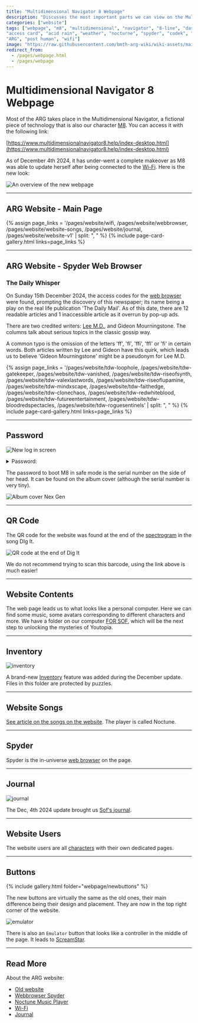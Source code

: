 ```yaml
---
title: "Multidimensional Navigator 8 Webpage"
description: "Discusses the most important parts we can view on the Multidimensional Navigator 8."
categories: ["website"]
tags: ["webpage", "m8", "multidimensional", "navigator", "8-line", "dashboard", "backgrounds", 
"access card", "acid rain", "weather", "nocturne", "spyder", "codek", "codec", "nex gen", 
"ARG", "post human", "wifi"]
image: "https://raw.githubusercontent.com/bmth-arg-wiki/wiki-assets/main/webpage/webpage-300x300.png"
redirect_from:
  - /pages/webpage.html
  - /pages/webpage
---
```


# Multidimensional Navigator 8 Webpage

Most of the ARG takes place in the Multidimensional Navigator, a fictional piece of technology that 
is also our character [M8](../m8). You can access it with the following link: 

[https://www.multidimensionalnavigator8.help/index-desktop.html](https://www.multidimensionalnavigator8.help/index-desktop.html)

As of December 4th 2024, it has under-went a complete makeover as M8 was able to update herself after being connected to the [Wi-Fi](wifi).
Here is the new look:

![An overview of the new webpage](https://raw.githubusercontent.com/bmth-arg-wiki/wiki-assets/main/webpage/new-interface.png)

***

## ARG Website - Main Page

{% assign page_links = '/pages/website/wifi, /pages/website/webbrowser, /pages/website/website-songs, /pages/website/journal, /pages/website/website-v1' | split: ", " %}
{% include page-card-gallery.html links=page_links %}

***

## ARG Website - Spyder Web Browser

### The Daily Whisper

On Sunday 15th December 2024, the access codes for the [web browser](../website/webbrowser) were found, 
prompting the discovery of this newspaper; its name being a play on the real life publication 'The Daily Mail'.
As of this date, there are 12 readable articles and 1 inaccessible article as it overrun by pop-up ads.

There are two credited writers: [Lee M.D.](../characters/lee-md), and Gideon Mourningstone.
The columns talk about serious topics in the classic gossip way. 

A common typo is the omission of the letters 'ff', 'fl', 'ffi', 'ffl' or 'fi' in certain words.
Both articles written by Lee and Gideon have this quirk, 
which leads us to believe 'Gideon Mourningstone' might be a pseudonym for Lee M.D.

{% assign page_links = '/pages/website/tdw-loophole, /pages/website/tdw-gatekeeper, /pages/website/tdw-vanished, /pages/website/tdw-riseofsynth, /pages/website/tdw-valexlastwords, /pages/website/tdw-riseoflupamine, /pages/website/tdw-mindxscape, /pages/website/tdw-faithedge, /pages/website/tdw-clonechaos, /pages/website/tdw-redwhiteblood, /pages/website/tdw-futureentertainment, /pages/website/tdw-bloodredspectacles, /pages/website/tdw-roguesentinels' | split: ", " %}
{% include page-card-gallery.html links=page_links %}

***

## Password

![New log in screen](https://raw.githubusercontent.com/bmth-arg-wiki/wiki-assets/main/webpage/new-password-screen.png)

<details class="password">
<summary>Password:</summary> 

93934521

</details>

The password to boot M8 in safe mode is the serial number on the side of her head. 
It can be found on the album cover (although the serial number is very tiny).

![Album cover Nex Gen](https://raw.githubusercontent.com/bmth-arg-wiki/wiki-assets/main/music/ph2/album_cover.png)

***

## QR Code

The QR code for the website was found at the end of the [spectrogram](../music/spectrograms) 
in the song DIg It.

![QR code at the end of Dig It](https://raw.githubusercontent.com/bmth-arg-wiki/wiki-assets/main/music/spectrograms/spectrogram_qr.png)

We do not recommend trying to scan this barcode, using the link above is much easier!

***

## Website Contents

The web page leads us to what looks like a personal computer. Here we can find some music, 
some avatars corresponding to different characters and more. 
We have a folder on our computer [FOR SOF](../for-sof/for-sof), 
which will be the next step to unlocking the mysteries of Youtopia.

***

## Inventory

![inventory](https://raw.githubusercontent.com/bmth-arg-wiki/wiki-assets/main/webpage/inventory.png)

A brand-new [Inventory](../for-sof/for-sof) feature was added during the December update. 
Files in this folder are protected by puzzles. 

***

## Website Songs

[See article on the songs on the website](website-songs). The player is called Noctune.

***

## Spyder

Spyder is the in-universe [web browser](webbrowser) on the page. 

***

## Journal

![journal](https://raw.githubusercontent.com/bmth-arg-wiki/wiki-assets/main/webpage/journal.png)

The Dec, 4th 2024 update brought us [Sof's journal](journal.md).

***

## Website Users

The website users are all [characters](../characters) with their own dedicated pages.

***

## Buttons

{% include gallery.html folder="webpage/newbuttons" %}

The new buttons are virtually the same as the old ones, their main difference being their design and placement.
They are now in the top right corner of the website.

![emulator](https://raw.githubusercontent.com/bmth-arg-wiki/wiki-assets/main/webpage/emulator.png)

There is also an `Emulator` button that looks like a controller in the middle of the page.
It leads to [ScreamStar](https://www.scream-star.com/).

***

## Read More

About the ARG website:

- [Old website](website-v1)
- [Webbrowser Spyder](webbrowser)
- [Noctune Music Player](website-songs)
- [Wi-Fi](wifi)
- [Journal](journal)